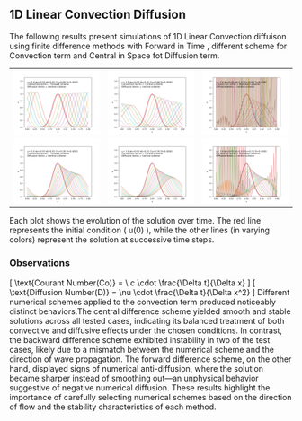 ## 1D Linear Convection Diffusion

The following results present simulations of 1D Linear Convection diffuison using finite difference methods with Forward in Time , different scheme for Convection term and Central in Space fot Diffusion term.

|   |   |   |
|---|---|---|
| ![](plots/Figure_1.png)  | ![](plots/Figure_2.png)  |![](plots/Figure_3.png)  |
| ![](plots/Figure_4.png)  | ![](plots/Figure_5.png)  |![](plots/Figure_6.png)  |

Each plot shows the evolution of the solution over time. The red line represents the initial condition \( u(0) \), while the other lines (in varying colors) represent the solution at successive time steps.

### Observations
\[
\text{Courant Number(Co)} = \ c \cdot \frac{\Delta t}{\Delta x}
\]
\[
\text{Diffusion Number(D)} = \nu \cdot \frac{\Delta t}{\Delta x^2}
\]
Different numerical schemes applied to the convection term produced noticeably distinct behaviors.The central difference scheme yielded smooth and stable solutions across all tested cases, indicating its balanced treatment of both convective and diffusive effects under the chosen conditions. In contrast, the backward difference scheme exhibited instability in two of the test cases, likely due to a mismatch between the numerical scheme and the direction of wave propagation. The forward difference scheme, on the other hand, displayed signs of numerical anti-diffusion, where the solution became sharper instead of smoothing out—an unphysical behavior suggestive of negative numerical diffusion. These results highlight the importance of carefully selecting numerical schemes based on the direction of flow and the stability characteristics of each method.



